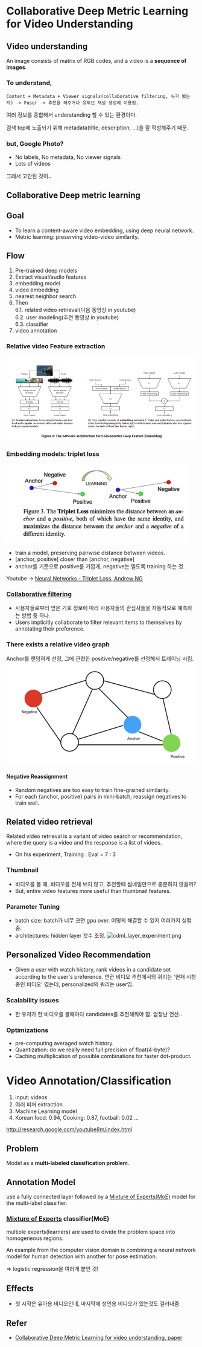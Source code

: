 # Collaborative Deep Metric Learning for Video Understanding
## Video understanding
An image consists of matrix of RGB codes, and a video is a **sequence of images**.

### To understand,
```
Content + Metadata + Viewer signals(collaborative filtering, 누가 봤는지) -> Fuser -> 추천을 해주거나 유투브 채널 생성에 이용됨.
```
여러 정보를 종합해서 understanding 할 수 있는 환경이다.

검색 top에 노출되기 위해 metadata(title, description, ...)을 잘 작성해주기 때문.

### but, Google Photo?
- No labels, No metadata, No viewer signals
- Lots of videos

그래서 고안된 것이..

## Collaborative Deep metric learning
## Goal
- To learn a content-aware video embedding, using deep neural network.
- Metric learning: preserving video-video similarity.

## Flow
1. Pre-trained deep models 
2. Extract visual/audio features
3. embedding model
4. video embedding
5. nearest neighbor search
6. Then<br/>
 6.1. related video retrieval(다음 동영상 in youtube)<br/>
 6.2. user modeling(추천 동영상 in youtube) <br/>
 6.3. classifier <br/>
7. video annotation

### Relative video Feature extraction
![cdfe_architecture](images/cdfe_architecture.png)

### Embedding models: triplet loss
![triplet loss](images/triplet_loss.png)
- train a model, preserving pairwise distance between videos.
- [anchor, positive] closer than [anchor, negative]
- anchor를 기준으로 positive를 가깝게, negative는 멀도록 training 하는 것.

Youtube -> [Neural Networks - Triplet Loss, Andrew NG](https://www.youtube.com/watch?v=LN3RdUFPYyI)

### [Collaborative filtering](https://ko.wikipedia.org/wiki/%ED%98%91%EC%97%85_%ED%95%84%ED%84%B0%EB%A7%81)
- 사용자들로부터 얻은 기호 정보에 따라 사용자들의 관심사들을 자동적으로 예측하는 방법 중 하나.
- Users implicitly collaborate to filter relevant items to themselves by annotating their preference.

### There exists a relative video graph
Anchor를 랜덤하게 선정, 그에 관련한 positive/negative를 선정해서 트레이닝 시킴.
![related_video_graph](images/related_video_graph.png)

#### Negative Reassignment
- Random negatives are too easy to train fine-grained similarity.
- For each {anchor, positive} pairs in mini-batch, reassign negatives to train well.

## Related video retrieval
Related video retrieval is a variant of video search or recommendation, where the query is a video and the response is a list of videos.
- On his experiment, Training : Eval = 7 : 3

### Thumbnail
- 비디오를 볼 때, 비디오를 전체 보지 않고, 추천할때 썸네일만으로 충분하지 않을까?
- But, entire video features more useful than thumbnail features.

### Parameter Tuning
- batch size: batch가 너무 크면 gpu over. 어떻게 해결할 수 있지 여러가지 실험 중.
- architectures: hidden layer 갯수 조정.
![cdml_layer_experiment.png](../images/cdml_layer_experiment.png)

## Personalized Video Recommendation
- Given a user with watch history, rank videos in a candidate set according to the user's preference.
연관 비디오 추천에서의 쿼리는 '현재 시청중인 비디오' 였는데, personalized의 쿼리는 user임.

### Scalability issues
- 한 유저가 한 비디오를 볼때마다 candidates를 추천해줘야 함. 엄청난 연산..

### Optimizations
- pre-computing averaged watch history.
- Quantization: do we really need full precision of float(4-byte)?
- Caching multiplication of possible combinations for faster dot-product.


# Video Annotation/Classification
1. input: videos
2. 여러 피쳐 extraction
3. Machine Learning model
4. Korean food: 0.94, Cooking: 0.87, football: 0.02 ...

http://research.google.com/youtube8m/index.html

## Problem
Model as a **multi-labeled classification problem**.

## Annotation Model
use a fully connected layer followed by a [Mixture of Experts(MoE)](https://en.wikipedia.org/wiki/Mixture_of_experts) model for the multi-label classifier.

### [Mixture of Experts](https://en.wikipedia.org/wiki/Mixture_of_experts) classifier(MoE)
multiple experts(learners) are used to divide the problem space into homogeneous regions. 

An example from the computer vision domain is combining a neural network model for human detection with another for pose estimation.

=> logistic regression을 여러개 붙인 것!

## Effects
- 첫 시작은 유아용 비디오인데, 마지막에 성인용 비디오가 있는것도 걸러내줌

## Refer
- [Collaborative Deep Metric Learning for video understanding, paper](http://www.joonseok.net/papers/cdml.pdf)
